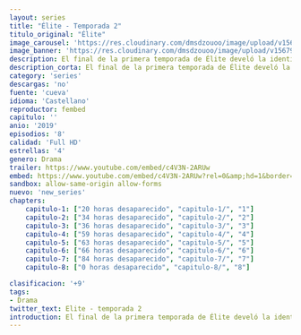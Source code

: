 ```yaml
---
layout: series
title: "Élite - Temporada 2"
titulo_original: "Élite"
image_carousel: 'https://res.cloudinary.com/dmsdzouoo/image/upload/v1567919047/elite2-min_qfvhtl.jpg'
image_banner: 'https://res.cloudinary.com/dmsdzouoo/image/upload/v1567919047/Elite-temporada-2-castellano-online-min_a2xd2n.jpg'
description: El final de la primera temporada de Élite develó la identidad del asesino de Marina, pero ese no era el único secreto que esconden los estudiantes de Las Encinas. Aún hay mucha historia que contar, misterios que resolver, errores que rectificar y más.
description_corta: El final de la primera temporada de Élite develó la identidad del asesino de Marina, pero ese no era el único secreto que esconden los estudiantes de Las Encinas. Aún hay mucha historia que contar, misterios que resolver, errores que rectificar y más.
category: 'series'
descargas: 'no'
fuente: 'cueva'
idioma: 'Castellano'
reproductor: fembed
capitulo: ''
anio: '2019'
episodios: '8'
calidad: 'Full HD'
estrellas: '4'
genero: Drama
trailer: https://www.youtube.com/embed/c4V3N-2ARUw
embed: https://www.youtube.com/embed/c4V3N-2ARUw?rel=0&amp;hd=1&border=0&wmode=opaque&enablejsapi=1&modestbranding=1&controls=1&showinfo=1
sandbox: allow-same-origin allow-forms 
nuevo: 'new_series'
chapters:
    capitulo-1: ["20 horas desaparecido", "capitulo-1/", "1"]
    capitulo-2: ["34 horas desaparecido", "capitulo-2/", "2"]
    capitulo-3: ["36 horas desaparecido", "capitulo-3/", "3"]
    capitulo-4: ["59 horas desaparecido", "capitulo-4/", "4"]
    capitulo-5: ["63 horas desaparecido", "capitulo-5/", "5"]
    capitulo-6: ["66 horas desaparecido", "capitulo-6/", "6"]
    capitulo-7: ["84 horas desaparecido", "capitulo-7/", "7"]
    capitulo-8: ["0 horas desaparecido", "capitulo-8/", "8"]

clasificacion: '+9'
tags:
- Drama
twitter_text: Elite - temporada 2
introduction: El final de la primera temporada de Élite develó la identidad del asesino de Marina, pero ese no era el único secreto que esconden los estudiantes de Las Encinas. Aún hay mucha historia que contar, misterios que resolver, errores que rectificar y más.
---
```












